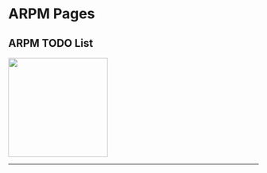 <h1>ARPM Pages</h1>

<div class="card" style="width: 18rem;">
  <h2>ARPM TODO List</h2>
  <a href="https://arpm-awv.github.io/todo/" class="card-img-top">
    <img src="https://alanv73.github.io/img/jstodo.png" width="200">
  </a>
</div>
<hr />
